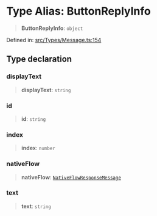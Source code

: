 # Type Alias: ButtonReplyInfo

> **ButtonReplyInfo**: `object`

Defined in: [src/Types/Message.ts:154](https://github.com/Fokusdotid/Baileys/blob/86ad0f8078178c8586062ad3364a59e068f4b3b2/src/Types/Message.ts#L154)

## Type declaration

### displayText

> **displayText**: `string`

### id

> **id**: `string`

### index

> **index**: `number`

### nativeFlow

> **nativeFlow**: [`NativeFlowResponseMessage`](../namespaces/proto/namespaces/Message/namespaces/InteractiveResponseMessage/classes/NativeFlowResponseMessage.md)

### text

> **text**: `string`
